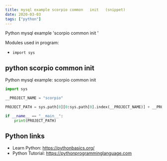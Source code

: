 ```yaml
---
title: mysql example scorpio common   init   (snippet)
date: 2020-03-03
tags: ["python"]
---
```

Python mysql example 'scorpio common   init  '


Modules used in program: 
* `import sys`

## python scorpio common   init  

Python mysql example: scorpio common   init  

```python
import sys

__PROJECT_NAME = "scorpio"

PROJECT_PATH = sys.path[0][0:sys.path[0].index(__PROJECT_NAME)] + __PROJECT_NAME

if __name__ == "__main__":
    print(PROJECT_PATH)


```

## Python links

- Learn Python: https://pythonbasics.org/
- Python Tutorial: https://pythonprogramminglanguage.com
